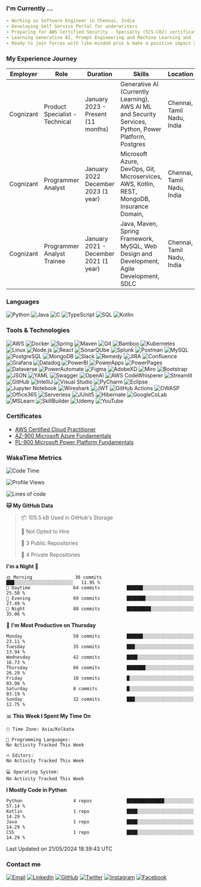 <!--### నమస్తే (Namaste) 🙏, My self Subbarayudu Chakali
![GitHub Workflow Status (with event)](https://img.shields.io/github/actions/workflow/status/subbarayudu-chakali/subbarayudu-chakali/stats.yml?logo=GitHub%20Actions)
-->
<!-- ```
        N   N    AAA    M   M    AAA    SSSS   TTTTT   EEEEE
        NN  N   A   A   MM MM   A   A   S        T     E
        N N N   AAAAA   M M M   AAAAA    SSS     T     EEEE
        N  NN   A   A   M   M   A   A       S    T     E
        N   N   A   A   M   M   A   A   SSSS     T     EEEEE                             
``` -->

<!--
Header Image slot
-->

### I'm Currently ...

```yaml
- Working as Software Engineer in Chennai, India 
- Developing Self Service Portal for underwriters
- Preparing for AWS Certified Security - Specialty (SCS-C02) certification
- Learning Generative AI, Prompt Engineering and Machine Learning and
- Ready to join forces with like-minded pros & make a positive impact 🤞😎.
```

### My Experience Journey  

| Employer | Role | Duration | Skills | Location |
---------|------|----------|--------|-------------
| Cognizant | Product Specialist - Technical | January 2023 - Present (11 months) | Generative AI (Currently Learning), AWS AI ML and Security Services, Python, Power Platform, Postgres | Chennai, Tamil Nadu, India |
| Cognizant | Programmer Analyst | January 2022  December 2023 (1 year) | Microsoft Azure, DevOps, Git, Microservices, AWS, Kotlin, REST, MongoDB, Insurance Domain, | Chennai, Tamil Nadu, India |
| Cognizant | Programmer Analyst Trainee | January 2021 - December 2021 (1 year) | Java, Maven, Spring Framework, MySQL, Web Design and Development, Agile Development, SDLC | Chennai, Tamil Nadu, India |

<!--
### Projects 
- Intelligent Documents Processing
- Datasets Generation (Text, CSV, JSON, Pdf)
- Customized Foundation Models for Insurance industry
- Software Bill Of Materials (SBOM) 
- Automatic reports validation and analysis using AI 
-->


### Languages

![Python](https://img.shields.io/badge/-Python-000?&logo=Python)
![Java](https://img.shields.io/badge/-Java-000?&logo=Oracle&logoColor=007396)
![C](https://img.shields.io/badge/-C-000?&logo=C)
![TypeScript](https://img.shields.io/badge/-TypeScript-000?&logo=TypeScript)
![SQL](https://img.shields.io/badge/-SQL-000?&logo=MySQL)
![Kotlin](https://img.shields.io/badge/-Kotlin-000?&logo=Kotlin)


### Tools & Technologies
<!--
```yaml
- Programming Languages:
- Front-End:
- Back-End:
- Databases:
- DevSecOps:
- Cloud Computing:
- Machine Learning:
- Data Analysis:
```
-->
![AWS](https://img.shields.io/badge/-AWS-000?&logo=Amazon-AWS&logoColor=F90)
![Docker](https://img.shields.io/badge/-Docker-000?&logo=Docker)
![Spring](https://img.shields.io/badge/-Spring-000?&logo=Spring)
![Maven](https://img.shields.io/badge/-Maven-000?&logo=ApacheMaven)
![Git](https://img.shields.io/badge/-Git-000?&logo=Git)
![Bamboo](https://img.shields.io/badge/-Bamboo-000?&logo=Bamboo)
![Kubernetes](https://img.shields.io/badge/-Kubernetes-000?&logo=Kubernetes)
![Linux](https://img.shields.io/badge/-Linux-000?&logo=Linux)
![Node.js](https://img.shields.io/badge/-Node.js-000?&logo=node.js)
![React](https://img.shields.io/badge/-React-000?&logo=React)
![SonarQUbe](https://img.shields.io/badge/-SonarQUbe-000?&logo=Sonarqube)
![Splunk](https://img.shields.io/badge/-Splunk-000?&logo=Splunk)
![Postman](https://img.shields.io/badge/-Postman-000?&logo=Postman)
![MySQL](https://img.shields.io/badge/-MySQL-000?&logo=Mysql)
![PostgreSQL](https://img.shields.io/badge/-PostgreSQL-000?&logo=Postgresql)
![MongoDB](https://img.shields.io/badge/-MongoDB-000?&logo=Mongodb)
![Slack](https://img.shields.io/badge/-Slack-000?&logo=Slack)
![Remedy](https://img.shields.io/badge/-Remedy-000?&logo=BMCSoftware)
![JIRA](https://img.shields.io/badge/-JIRA-000?&logo=JIRA)
![Confluence](https://img.shields.io/badge/-Confluence-000?&logo=Confluence)
![Grafana](https://img.shields.io/badge/-Grafana-000?&logo=Grafana)
![Datadog](https://img.shields.io/badge/-Datadog-000?&logo=Datadog)
![PowerBI](https://img.shields.io/badge/-PowerBI-000?&logo=PowerBI)
![PowerApps](https://img.shields.io/badge/-PowerApps-000?&logo=PowerApps)
![PowerPages](https://img.shields.io/badge/-PowerPages-000?&logo=PowerPages)
![Dataverse](https://img.shields.io/badge/-Dataverse-000?&logo=Dataverse)
![PowerAutomate](https://img.shields.io/badge/-PowerAutomate-000?&logo=PowerAutomate)
![Figma](https://img.shields.io/badge/-Figma-000?&logo=Figma)
![AdobeXD](https://img.shields.io/badge/-AdobeXD-000?&logo=AdobeXD)
![Miro](https://img.shields.io/badge/-Miro-000?&logo=Miro)
![Bootstrap](https://img.shields.io/badge/-Bootstrap-000?&logo=Bootstrap)
![JSON](https://img.shields.io/badge/-Json-000?&logo=Json)
![YAML](https://img.shields.io/badge/-Yaml-000?&logo=Yaml)
![Swagger](https://img.shields.io/badge/-Swagger-000?&logo=Swagger)
![OpenAI](https://img.shields.io/badge/-ChatGPT-000?&logo=OpenAI)
![AWS CodeWhisperer](https://img.shields.io/badge/-CodeWhisperer-000?&logo=Amazon-AWS)
![Streamlit](https://img.shields.io/badge/-Streamlit-000?&logo=Streamlit)
![GitHub](https://img.shields.io/badge/-GitHub-000?&logo=GitHub)
![IntelliJ](https://img.shields.io/badge/-IntelliJ-000?&logo=Jetbrains)
![Visual Studio](https://img.shields.io/badge/-vscode-000?&logo=visualstudiocode)
![PyCharm](https://img.shields.io/badge/-PyCharm-000?&logo=PyCharm)
![Eclipse](https://img.shields.io/badge/-Eclipse-000?&logo=Eclipse)
![Jupyter Notebook](https://img.shields.io/badge/-Jupytor-000?&logo=Jupyter)
![Wireshark](https://img.shields.io/badge/-Wireshark-000?&logo=Wireshark)
![JWT](https://img.shields.io/badge/-JWT-000?&logo=JSONWebTokens)
![GitHub Actions](https://img.shields.io/badge/-GitHubActions-000?&logo=GitHubActions)
![OWASP](https://img.shields.io/badge/-OWASP-000?&logo=OWASP)
![Office365](https://img.shields.io/badge/-Microsoft365-000?&logo=MicrosoftOffice)
![Serverless](https://img.shields.io/badge/-Serverless-000?&logo=Serverless)
![JUnit5](https://img.shields.io/badge/-JUnit5-000?&logo=junit5)
![Hibernate](https://img.shields.io/badge/-Hibernate-000?&logo=Hibernate)
![GoogleCoLab](https://img.shields.io/badge/-GoogleCoLab-000?&logo=Google-CoLab)
![MSLearn](https://img.shields.io/badge/-MSLearn-000?&logo=Microsoft)
![SkillBuilder](https://img.shields.io/badge/-SkillBuilder-000?&logo=Amazon-AWS)
![Udemy](https://img.shields.io/badge/-Udemy-000?&logo=Udemy)
![YouTube](https://img.shields.io/badge/-YouTube-000?&logo=YouTube)

<!--
Learning Resources and other skills
Separate the tools into: Front-End, DevOps, Backend, Databases, Cloud, Design Patterns/Architecture, Learning  tools, IDEs/Editors, include monitoring and security services in devsecops, AWS Services like sagemaker, IAM, CloudFormation, Lambda, RDS, DynamoDB, EC2, ECS, etc,.
-->


<!--
![Redis](https://img.shields.io/badge/-Redis-000?&logo=Redis)
![PyTorch](https://img.shields.io/badge/-PyTorch-000?&logo=PyTorch)
![TensorFlow](https://img.shields.io/badge/-TensorFlow-000?&logo=TensorFlow)
-->

### Certificates
* [AWS Certified Cloud Practitioner](https://www.credly.com/badges/62900457-e8b0-4032-a2ea-c938088fd784/public_url)
* [AZ-900 Microsoft Azure Fundamentals](https://www.credly.com/badges/d57d7a2d-3d84-4c02-bf04-6d015b4d5fe9/public_url)
* [PL-900 Microsoft Power Platform Fundamentals](https://www.subbarayudu-chakali.com)
  
<!--
Contact Details
-->
### WakaTime Metrics
<!--
Waatime metrics
-->
<!--START_SECTION:waka-->
![Code Time](http://img.shields.io/badge/Code%20Time-218%20hrs%2038%20mins-blue)

![Profile Views](http://img.shields.io/badge/Profile%20Views-0-blue)

![Lines of code](https://img.shields.io/badge/From%20Hello%20World%20I%27ve%20Written-13.1%20thousand%20lines%20of%20code-blue)

**🐱 My GitHub Data** 

> 📦 105.5 kB Used in GitHub's Storage 
 > 
> 🚫 Not Opted to Hire
 > 
> 📜 3 Public Repositories 
 > 
> 🔑 4 Private Repositories 
 > 
**I'm a Night 🦉** 

```text
🌞 Morning                30 commits          ███░░░░░░░░░░░░░░░░░░░░░░   11.95 % 
🌆 Daytime                64 commits          ██████░░░░░░░░░░░░░░░░░░░   25.50 % 
🌃 Evening                69 commits          ███████░░░░░░░░░░░░░░░░░░   27.49 % 
🌙 Night                  88 commits          █████████░░░░░░░░░░░░░░░░   35.06 % 
```
📅 **I'm Most Productive on Thursday** 

```text
Monday                   58 commits          ██████░░░░░░░░░░░░░░░░░░░   23.11 % 
Tuesday                  35 commits          ███░░░░░░░░░░░░░░░░░░░░░░   13.94 % 
Wednesday                42 commits          ████░░░░░░░░░░░░░░░░░░░░░   16.73 % 
Thursday                 66 commits          ███████░░░░░░░░░░░░░░░░░░   26.29 % 
Friday                   10 commits          █░░░░░░░░░░░░░░░░░░░░░░░░   03.98 % 
Saturday                 8 commits           █░░░░░░░░░░░░░░░░░░░░░░░░   03.19 % 
Sunday                   32 commits          ███░░░░░░░░░░░░░░░░░░░░░░   12.75 % 
```


📊 **This Week I Spent My Time On** 

```text
🕑︎ Time Zone: Asia/Kolkata

💬 Programming Languages: 
No Activity Tracked This Week

🔥 Editors: 
No Activity Tracked This Week

💻 Operating System: 
No Activity Tracked This Week
```

**I Mostly Code in Python** 

```text
Python                   4 repos             ██████████████░░░░░░░░░░░   57.14 % 
Kotlin                   1 repo              ████░░░░░░░░░░░░░░░░░░░░░   14.29 % 
Java                     1 repo              ████░░░░░░░░░░░░░░░░░░░░░   14.29 % 
CSS                      1 repo              ████░░░░░░░░░░░░░░░░░░░░░   14.29 % 
```




 Last Updated on 21/05/2024 18:39:43 UTC
<!--END_SECTION:waka-->

### Contact me 
[![Email](https://img.shields.io/badge/-Mail-000?&logo=GMail)](mailto:csubbu141@gmail.com)
[![LinkedIn](https://img.shields.io/badge/-LinkedIn-000?&logo=LinkedIn)](https://in.linkedin.com/in/subbarayudu-chakali)
[![GitHub](https://img.shields.io/badge/-GitHub-000?&logo=GitHub)](https://gitHub.com/subbarayudu-chakali)
[![Twitter](https://img.shields.io/badge/-Twitter-000?&logo=Twitter)](https://Twitter.com/subbarayudu_c_)
[![Instagram](https://img.shields.io/badge/-Instagram-000?&logo=Instagram)](https://instagram.com/subbarayudu_chakali)
[![Facebook](https://img.shields.io/badge/-Facebook-000?&logo=Facebook)](https://www.facebook.com/profile.php?id=100024064763545&mibextid=ZbWKwL)
<!--
![Whatsapp](https://img.shields.io/badge/-Whatsapp-000?&logo=Whatsapp)
![Snapchat](https://img.shields.io/badge/-Snapchat-000?&logo=Snapchat)
![Telegram](https://img.shields.io/badge/-Telegram-000?&logo=Telegram)
![Behance](https://img.shields.io/badge/-Behance-000?&logo=Behance)
![Dribble](https://img.shields.io/badge/-Dribbble-000?&logo=Dribbble)
![Pinterest](https://img.shields.io/badge/-Pinterest-000?&logo=Pinterest)
-->



